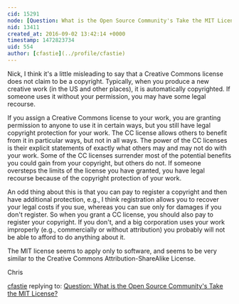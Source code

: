 ```yaml
---
cid: 15291
node: [Question: What is the Open Source Community's Take the MIT License?](../notes/nshapiro/09-02-2016/question-what-is-the-open-source-community-s-take-the-mit-license)
nid: 13411
created_at: 2016-09-02 13:42:14 +0000
timestamp: 1472823734
uid: 554
author: [cfastie](../profile/cfastie)
---
```


Nick, I think it's a little misleading to say that a Creative Commons license does not claim to be a copyright. Typically, when you produce a new creative work (in the US and other places), it is automatically copyrighted. If someone uses it without your permission, you may have some legal recourse. 

If you assign a Creative Commons license to your work, you are granting permission to anyone to use it in certain ways, but you still have legal copyright protection for your work. The CC license allows others to benefit from it in particular ways, but not in all ways. The power of the CC licenses is their explicit statements of exactly what others may and may not do with your work. Some of the CC licenses surrender most of the potential benefits you could gain from your copyright, but others do not. If someone oversteps the limits of the license you have granted, you have legal recourse because of the copyright protection of your work.

An odd thing about this is that you can pay to register a copyright and then have additional protection, e.g., I think registration allows you to recover your legal costs if you sue, whereas you can sue only for damages if you don't register. So when you grant a CC license, you should also pay to register your copyright. If you don't, and a big corporation uses your work improperly (e.g., commercially or without attribution) you probably will not be able to afford to do anything about it.

The MIT license seems to apply only to software, and seems to be very similar to the Creative Commons Attribution-ShareAlike License.

Chris

[cfastie](../profile/cfastie) replying to: [Question: What is the Open Source Community's Take the MIT License?](../notes/nshapiro/09-02-2016/question-what-is-the-open-source-community-s-take-the-mit-license)

